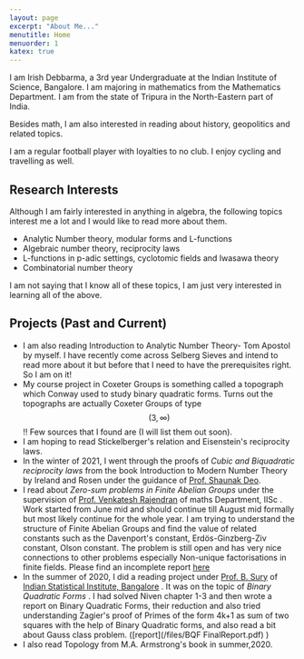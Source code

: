 ```yaml
---
layout: page
excerpt: "About Me..."
menutitle: Home
menuorder: 1
katex: true
---
```


I am Irish Debbarma, a 3rd year Undergraduate at the Indian Institute of Science, Bangalore. I am majoring in mathematics from the Mathematics Department. I am from the state of Tripura in the North-Eastern part of India. 

Besides math, I am also interested in reading about history, geopolitics and related topics. 

I am a regular football player with loyalties to no club. I enjoy cycling and travelling as well.

## Research Interests
Although I am fairly interested in anything in algebra, the following topics interest me a lot and I would like to read more about them.
 - Analytic Number theory, modular forms and L-functions
 - Algebraic number theory, reciprocity laws
 - L-functions in p-adic settings, cyclotomic fields and Iwasawa theory
 - Combinatorial number theory

I am not saying that I know all of these topics, I am just very interested in learning all of the above.

## Projects (Past and Current)
 - I am also reading Introduction to Analytic Number Theory- Tom Apostol by myself. I have recently come across Selberg Sieves and intend to read more about it but before that I need to have the prerequisites right. So I am on it! 
 - My course project in Coxeter Groups is something called a topograph which Conway used to study binary quadratic forms. Turns out the topographs are actually Coxeter Groups of type $$(3, \infty)$$!! Few sources that I found are (I will list them out soon).
 - I am hoping to read Stickelberger's relation and Eisenstein's reciprocity laws.
 - In the winter of 2021, I went through the proofs of <em> Cubic and Biquadratic reciprocity laws </em> from the book Introduction to Modern Number Theory by Ireland and Rosen under the guidance of [Prof. Shaunak Deo](https://sites.google.com/view/shaunakdeo/).
 - I read about <em> Zero-sum problems in Finite Abelian Groups </em> under the supervision of [Prof. Venkatesh Rajendran](https://sites.google.com/view/rvenkateshiisc/home?authuser=0) of maths Department, IISc . Work started from June mid and should continue till August mid formally but most likely continue for the whole year. I am trying to understand the structure of Finite Abelian Groups and find the value of related constants such as the Davenport's constant, Erdös-Ginzberg-Ziv constant, Olson constant. The problem is still open and has very nice connections to other problems especially Non-unique factorisations in finite fields. Please find an incomplete report [here](/files/zero_sum_report.pdf)
 - In the summer of 2020, I did a reading project under [Prof. B. Sury](https://www.isibang.ac.in/~sury/) of [Indian Statistical Institute, Bangalore](https://www.isibang.ac.in) . It was on the topic of <em> Binary Quadratic Forms </em>. I had solved Niven chapter 1-3 and then wrote a report on Binary Quadratic Forms, their reduction and also tried understanding Zagier's proof of Primes of the form 4k+1 as sum of two squares with the help of Binary Quadratic forms, and also read a bit about Gauss class problem. ([report](/files/BQF FinalReport.pdf) )
- I also read Topology from M.A. Armstrong's book in summer,2020.

